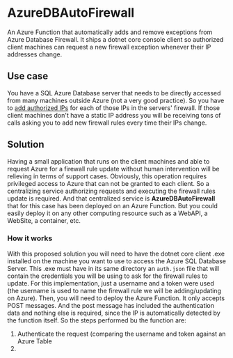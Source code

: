 # AzureDBAutoFirewall
An Azure Function that automatically adds and remove exceptions from Azure Database Firewall. It ships a dotnet core console client so authorized client machines can request a new firewall exception whenever their IP addresses change.
## Use case
You have a SQL Azure Database server that needs to be directly accessed from many machines outside Azure (not a very good practice). So you have to [add authorized IPs](https://docs.microsoft.com/en-us/azure/sql-database/sql-database-server-level-firewall-rule) for each of those IPs in the servers' firewall. If those client machines don't have a static IP address you will be receiving tons of calls asking you to add new firewall rules every time their IPs change.
## Solution 
Having a small application that runs on the client machines and able to request Azure for a firewall rule update without human intervention will be relieving in terms of support cases. Obviously, this operation requires privileged access to Azure that can not be granted to each client. So a centralizing service authorizing requests and executing the firewall rules update is required. And that centralized service is **AzureDBAutoFirewall** that for this case has been deployed on an Azure Function. But you could easily deploy it on any other computing resource such as a WebAPI, a WebSite, a container, etc. 
### How it works
With this proposed solution you will need to have the dotnet core client .exe installed on the machine you want to use to access the Azure SQL Database Server. This .exe must have in its same directory an `auth.json` file that will contain the credentials you will be using to ask for the firewall rules to update. For this implementation, just a username and a token were used (the username is used to name the firewall rule we will be adding/updating on Azure). 
Then, you will need to deploy the Azure Function. It only accepts POST messages. And the post message has included the authentication data and nothing else is required, since the IP is automatically detected by the function itself. So the steps performed bu the function are:

 1. Authenticate the request (comparing the username and token against an Azure Table
 2. 

<!--stackedit_data:
eyJoaXN0b3J5IjpbMzg4MzUzNTM2LDEwMDYyMjQyNTAsLTc1Mj
U1NDU0NV19
-->